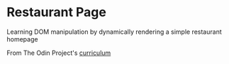 # Restaurant Page

Learning DOM manipulation by dynamically rendering a simple  restaurant homepage

From The Odin Project's [curriculum](https://www.theodinproject.com/courses/javascript/lessons/restaurant-page?ref=lnav)